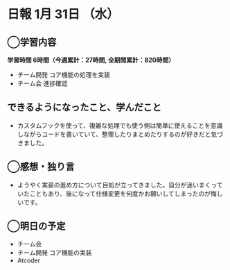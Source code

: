 # 日報  1月 31日 （水）

## ◯学習内容

**学習時間  6時間（今週累計：27時間, 全期間累計：820時間）**

- チーム開発 コア機能の処理を実装
- チーム会 進捗確認

## できるようになったこと、学んだこと

- カスタムフックを使って、複雑な処理でも使う側は簡単に使えることを意識しながらコードを書いていて、整理したりまとめたりするのが好きだと気づきました。

## ◯感想・独り言

- ようやく実装の進め方について目処が立ってきました。自分が迷いまくっていたこともあり、後になって仕様変更を何度かお願いしてしまったのが悔しいです。

## ◯明日の予定

- チーム会
- チーム開発 コア機能の実装
- Atcoder
